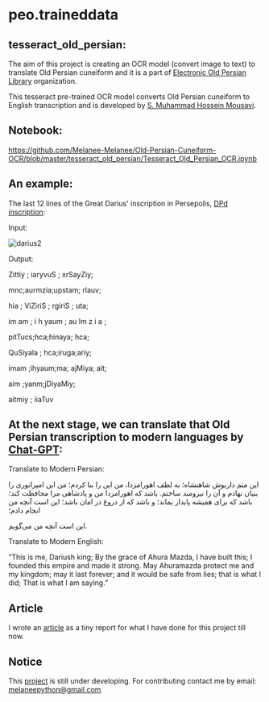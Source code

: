 # peo.traineddata

## tesseract_old_persian:

The aim of this project is creating an OCR model (convert image to text) to translate Old Persian cuneiform and it is a part of [Electronic Old Persian Library](https://github.com/Electronic-Old-Persian-Library) organization.

This tesseract pre-trained OCR model converts Old Persian cuneiform to English transcription and is developed by [S. Muhammad Hossein Mousavi](https://github.com/SeyedMuhammadHosseinMousavi/Extracting-Old-Persian-Cuneiform/tree/main
).


## Notebook: 
https://github.com/Melanee-Melanee/Old-Persian-Cuneiform-OCR/blob/master/tesseract_old_persian/Tesseract_Old_Persian_OCR.ipynb





## An example: 

The last 12 lines of the Great Darius' inscription in Persepolis, [DPd inscription](https://www.livius.org/sources/content/achaemenid-royal-inscriptions/dpd/):

Input:

![darius2](https://github.com/Melanee-Melanee/Old-Persian-Cuneiform-OCR/assets/74653444/fc8f2a4c-b8b4-4b46-97e3-c87d506fd6fd)



Output:

Zittiy ; iaryvuS ; xrSayZiy;

mnc;aurmzia;upstam; rlauv;

hia ; ViZiriS ; rgiriS ; uta;

im am ; i h yaum ; au lm z i a ;

pitTucs;hca;hinaya; hca;

QuSiyala ; hca;iruga;ariy;

imam ;ihyaum;ma; ajMiya; ait;

aim ;yanm;jDiyaMiy;

aitmiy ; iiaTuv

## At the next stage, we can translate that Old Persian transcription to modern languages by [Chat-GPT](https://chatgpt.com/):

Translate to Modern Persian:




این منم داریوش شاهنشاه؛
به لطف اهورامزدا، من این را بنا کردم؛
من این امپراتوری را بنیان نهادم و آن را نیرومند ساختم.
باشد که اهورامزدا من و پادشاهی مرا محافظت کند؛
باشد که برای همیشه پایدار بماند؛
و باشد که از دروغ در امان باشد؛
این است آنچه من انجام دادم؛

این است آنچه من می‌گویم.

Translate to Modern English:

“This is me, Dariush king; By the grace of Ahura Mazda, I have built this; I founded this empire and made it strong. May Ahuramazda protect me and my kingdom; may it last forever; and it would be safe from lies; that is what I did;
That is what I am saying.”

## Article

I wrote an [article](https://www.researchgate.net/publication/382528886_Translating_Old_Persian_cuneiform_by_artificial_intelligence_AI) as a tiny report for what I have done for this project till now.

## Notice

This [project](https://github.com/Melanee-Melanee/Old-Persian-Cuneiform-OCR) is still under developing. For contributing contact me by email: melaneepython@gmail.com 
